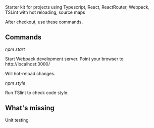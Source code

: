Starter kit for projects using Typescript, React, ReactRouter, Webpack, TSLint with hot reloading, source maps

After checkout, use these commands.

## Commands

*npm start*

Start Webpack development server.
Point your browser to http://localhost:3000/

Will hot-reload changes.

*npm style*

Run TSlint to check code style.

## What's missing

Unit testing 